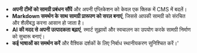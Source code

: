 - **अपनी टीमों को सामग्री प्रबंधन सौंपें** और अपनी एप्लिकेशन को केवल एक क्लिक में CMS में बदलें।
- **Markdown समर्थन के साथ सामग्री प्रारूपण को सरल बनाएं**, जिससे आपकी सामग्री को संरचित और शैलीबद्ध करना आसान हो जाता है।
- **AI की मदद से अपनी उत्पादकता बढ़ाएं**, स्मार्ट सुझावों और स्वचालन का उपयोग करके सामग्री निर्माण को सुचारू बनाएं।
- **कई भाषाओं का समर्थन करें** और वैश्विक दर्शकों के लिए निर्बाध स्थानीयकरण सुनिश्चित करें।'
